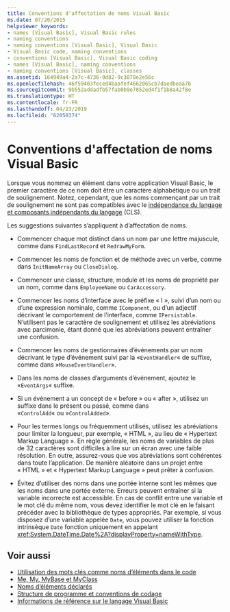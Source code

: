 ```yaml
---
title: Conventions d'affectation de noms Visual Basic
ms.date: 07/20/2015
helpviewer_keywords:
- names [Visual Basic], Visual Basic rules
- naming conventions
- naming conventions [Visual Basic], Visual Basic
- Visual Basic code, naming conventions
- conventions [Visual Basic], Visual Basic coding
- names [Visual Basic], naming conventions
- naming conventions [Visual Basic], classes
ms.assetid: 164949a4-2a7c-4736-9d82-9c3078e2e56c
ms.openlocfilehash: 46f59403feced4baafef4662065cb7daedbeaa7b
ms.sourcegitcommit: 9b552addadfb57fab0b9e7852ed4f1f1b8a42f8e
ms.translationtype: HT
ms.contentlocale: fr-FR
ms.lasthandoff: 04/23/2019
ms.locfileid: "62050374"
---
```

# <a name="visual-basic-naming-conventions"></a>Conventions d'affectation de noms Visual Basic
Lorsque vous nommez un élément dans votre application Visual Basic, le premier caractère de ce nom doit être un caractère alphabétique ou un trait de soulignement. Notez, cependant, que les noms commençant par un trait de soulignement ne sont pas compatibles avec le [indépendance du langage et composants indépendants du langage](../../../standard/language-independence-and-language-independent-components.md) (CLS).  
  
 Les suggestions suivantes s’appliquent à d’affectation de noms.  
  
- Commencer chaque mot distinct dans un nom par une lettre majuscule, comme dans `FindLastRecord` et `RedrawMyForm`.  
  
- Commencer les noms de fonction et de méthode avec un verbe, comme dans `InitNameArray` ou `CloseDialog`.  
  
- Commencer une classe, structure, module et les noms de propriété par un nom, comme dans `EmployeeName` ou `CarAccessory`.  
  
- Commencer les noms d’interface avec le préfixe « I », suivi d’un nom ou d’une expression nominale, comme `IComponent`, ou d’un adjectif décrivant le comportement de l’interface, comme `IPersistable`. N’utilisent pas le caractère de soulignement et utilisez les abréviations avec parcimonie, étant donné que les abréviations peuvent entraîner une confusion.  
  
- Commencer les noms de gestionnaires d’événements par un nom décrivant le type d’événement suivi par la «`EventHandler`« de suffixe, comme dans »`MouseEventHandler`».  
  
- Dans les noms de classes d’arguments d’événement, ajoutez le «`EventArgs`« suffixe.  
  
- Si un événement a un concept de « before » ou « after », utilisez un suffixe dans le présent ou passé, comme dans «`ControlAdd`« ou »`ControlAdded`».  
  
- Pour les termes longs ou fréquemment utilisés, utilisez les abréviations pour limiter la longueur, par exemple, « HTML », au lieu de « Hypertext Markup Language ». En règle générale, les noms de variables de plus de 32 caractères sont difficiles à lire sur un écran avec une faible résolution. En outre, assurez-vous que vos abréviations sont cohérentes dans toute l’application. De manière aléatoire dans un projet entre « HTML » et « Hypertext Markup Language » peut prêter à confusion.  
  
- Évitez d’utiliser des noms dans une portée interne sont les mêmes que les noms dans une portée externe. Erreurs peuvent entraîner si la variable incorrecte est accessible. En cas de conflit entre une variable et le mot clé du même nom, vous devez identifier le mot clé en le faisant précéder avec la bibliothèque de types appropriés. Par exemple, si vous disposez d’une variable appelée `Date`, vous pouvez utiliser la fonction intrinsèque `Date` fonction uniquement en appelant <xref:System.DateTime.Date%2A?displayProperty=nameWithType>.  
  
## <a name="see-also"></a>Voir aussi

- [Utilisation des mots clés comme noms d’éléments dans le code](../../../visual-basic/programming-guide/program-structure/keywords-as-element-names-in-code.md)
- [Me, My, MyBase et MyClass](../../../visual-basic/programming-guide/program-structure/me-my-mybase-and-myclass.md)
- [Noms d’éléments déclarés](../../../visual-basic/programming-guide/language-features/declared-elements/declared-element-names.md)
- [Structure de programme et conventions de codage](../../../visual-basic/programming-guide/program-structure/program-structure-and-code-conventions.md)
- [Informations de référence sur le langage Visual Basic](../../../visual-basic/language-reference/index.md)
